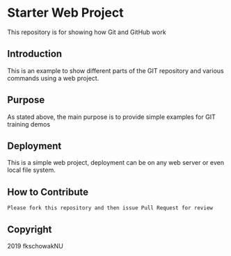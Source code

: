 # Starter Web Project

This repository is for showing how Git and GitHub work

## Introduction

This is an example to show different parts of the GIT repository and various commands using a web project.

## Purpose

As stated above, the main purpose is to provide simple examples for GIT training demos

## Deployment

This is a simple web project, deployment can be on any web server or even local file system.

## How to Contribute
	
	Please fork this repository and then issue Pull Request for review

## Copyright

2019 fkschowakNU